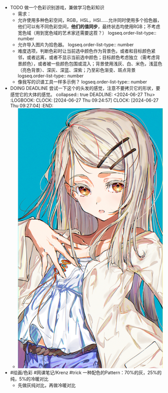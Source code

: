 - TODO 做一个色彩识别游戏，兼做学习色彩知识
	- 需求：
	- 允许使用多种色彩空间，RGB，HSL，HSI……允许同时使用多个拾色器，他们可以有不同色彩空间，**他们的值同步**，最终状态均使用RGB；不考虑宽色域（用到宽色域的艺术家还需要这茬？）
	  logseq.order-list-type:: number
	- 允许导入图片为拾色器。
	  logseq.order-list-type:: number
	- 难度选项，判断色彩时让当前选中颜色作为背景色，或者和目标颜色紧邻，或者远离，或者不显示当前选中颜色；目标颜色考虑独立（需考虑背景颜色），或者被一些颜色包围或混入；背景使用浅灰、白、米色，浅蓝色（亮色背景）、深灰、深蓝、深紫；乃至彩色渐变、斑点背景
	  logseq.order-list-type:: number
	- 像我写的识谱工具一样多示例？
	  logseq.order-list-type:: number
- DOING DEADLINE 尝试一下这个的头发的感觉，注意不要拷贝它的形状，要感觉它的大体的感觉。
  collapsed:: true
  DEADLINE: <2024-06-27 Thu>
  :LOGBOOK:
  CLOCK: [2024-06-27 Thu 09:24:57]
  CLOCK: [2024-06-27 Thu 09:27:04]
  :END:
	- ![1719451243308.png](../assets/1719451243308_1719453703024_0.png)
- #绘画/色彩 #网课笔记/Krenz #trick 一种配色的Pattern：70%的灰，25%的纯，5%的冷暖对比
	- 先做灰纯对比，再做冷暖对比
